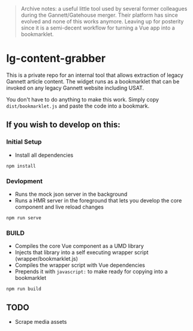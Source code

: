 > Archive notes: a useful little tool used by several former colleagues during the Gannett/Gatehouse merger. Their platform has since evolved and none of this works anymore. Leaving up for posterity since it is a semi-decent workflow for turning a Vue app into a bookmarklet.

# lg-content-grabber

This is a private repo for an internal tool that allows extraction of legacy Gannett article content. The widget runs as a bookmarklet that can be invoked on any legacy Gannett website including USAT.

You don't have to do anything to make this work. Simply copy `dist/bookmarklet.js` and paste the code into a bookmark.

## If you wish to develop on this:

### Initial Setup
* Install all dependencies
```
npm install
```

### Devlopment

- Runs the mock json server in the background
- Runs a HMR server in the foreground that lets you develop the core component and live reload changes

```
npm run serve
```

### BUILD

- Compiles the core Vue component as a UMD library
- Injects that library into a self executing wrapper script (wrapper/bookmarklet.js)
- Compiles the wrapper script with Vue dependencies
- Prepends it with `javascript:` to make ready for copying into a bookmarklet

```
npm run build
```

## TODO
* Scrape media assets 
